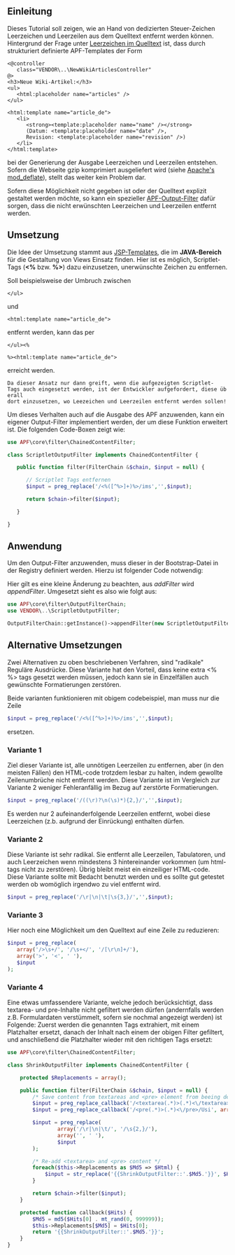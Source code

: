 ## Einleitung

Dieses Tutorial soll zeigen, wie an Hand von dedizierten Steuer-Zeichen
Leerzeichen und Leerzeilen aus dem Quelltext entfernt werden können.
Hintergrund der Frage unter [Leerzeichen im
Quelltext](http://forum.adventure-php-framework.org/de/viewtopic.php?f=6&t=231)
ist, dass durch strukturiert definierte APF-Templates der Form

``` html4strict
<@controller
   class="VENDOR\..\NewWikiArticlesController"
@>
<h3>Neue Wiki-Artikel:</h3>
<ul>
   <html:placeholder name="articles" />
</ul>

<html:template name="article_de">
   <li>
      <strong><template:placeholder name="name" /></strong>
      (Datum: <template:placeholder name="date" />,
      Revision: <template:placeholder name="revision" />)
   </li>
</html:template>
```

bei der Generierung der Ausgabe Leerzeichen und Leerzeilen entstehen.
Sofern die Webseite gzip komprimiert ausgeliefert wird (siehe [Apache's
mod_deflate](http://httpd.apache.org/docs/2.0/mod/mod_deflate.html)),
stellt das weiter kein Problem dar.

Sofern diese Möglichkeit nicht gegeben ist oder der Quelltext explizit
gestaltet werden möchte, so kann ein spezieller
[APF-Output-Filter](http://adventure-php-framework.org/Seite/087-Filter#3-Ausgabe-Filter)
dafür sorgen, dass die nicht erwünschten Leerzeichen und Leerzeilen
entfernt werden.

## Umsetzung

Die Idee der Umsetzung stammt aus
[JSP-Templates](http://java.sun.com/developer/technicalArticles/javaserverpages/jsp_templates/),
die im **JAVA-Bereich** für die Gestaltung von Views Einsatz finden.
Hier ist es möglich, Scriptlet-Tags (**&lt;%** bzw. **%&gt;**) dazu
einzusetzen, unerwünschte Zeichen zu entfernen.

Soll beispielsweise der Umbruch zwischen

``` html4strict
</ul>
```

und

``` html4strict
<html:template name="article_de">
```

entfernt werden, kann das per

``` html4strict
</ul><%

%><html:template name="article_de">
```

erreicht werden.

`Da dieser Ansatz nur dann greift, wenn die aufgezeigten Scriptlet-Tags auch eingesetzt werden, ist der Entwickler aufgefordert, diese überall `
`dort einzusetzen, wo Leezeichen und Leerzeilen entfernt werden sollen!`

Um dieses Verhalten auch auf die Ausgabe des APF anzuwenden, kann ein
eigener Output-Filter implementiert werden, der um diese Funktion
erweitert ist. Die folgenden Code-Boxen zeigt wie:

``` php
use APF\core\filter\ChainedContentFilter;

class ScriptletOutputFilter implements ChainedContentFilter {

   public function filter(FilterChain &$chain, $input = null) {

      // Scriptlet Tags entfernen
      $input = preg_replace('/<%([^%>]+)%>/ims','',$input);

      return $chain->filter($input);

   }

}
```

## Anwendung

Um den Output-Filter anzuwenden, muss dieser in der Bootstrap-Datei in
der Registry definiert werden. Hierzu ist folgender Code notwendig:

Hier gilt es eine kleine Änderung zu beachten, aus *addFilter* wird
*appendFilter*. Umgesetzt sieht es also wie folgt aus:

``` php
use APF\core\filter\OutputFilterChain;
use VENDOR\..\ScriptletOutputFilter;

OutputFilterChain::getInstance()->appendFilter(new ScriptletOutputFilter());
```

## Alternative Umsetzungen

Zwei Alternativen zu oben beschriebenen Verfahren, sind "radikale"
Reguläre Ausdrücke. Diese Variante hat den Vorteil, dass keine extra
&lt;% %&gt; tags gesetzt werden müssen, jedoch kann sie in Einzelfällen
auch gewünschte Formatierungen zerstören.

Beide varianten funktionieren mit obigem codebeispiel, man muss nur die
Zeile

``` php
$input = preg_replace('/<%([^%>]+)%>/ims','',$input);
```

ersetzen.

### Variante 1

Ziel dieser Variante ist, alle unnötigen Leerzeilen zu entfernen, aber
(in den meisten Fällen) den HTML-code trotzdem lesbar zu halten, indem
gewollte Zeilenumbrüche nicht entfernt werden. Diese Variante ist im
Vergleich zur Variante 2 weniger Fehleranfällig im Bezug auf zerstörte
Formatierungen.

``` php
$input = preg_replace('/((\r)?\n(\s)*){2,}/','',$input);
```

Es werden nur 2 aufeinanderfolgende Leerzeilen entfernt, wobei diese
Leerzeichen (z.b. aufgrund der Einrückung) enthalten dürfen.

### Variante 2

Diese Variante ist sehr radikal. Sie entfernt alle Leerzeilen,
Tabulatoren, und auch Leerzeichen wenn mindestens 3 hintereinander
vorkommen (um html-tags nicht zu zerstören). Übrig bleibt meist ein
einzeiliger HTML-code. Diese Variante sollte mit Bedacht benutzt werden
und es sollte gut getestet werden ob womöglich irgendwo zu viel entfernt
wird.

``` php
$input = preg_replace('/\r|\n|\t|\s{3,}/','',$input);
```

### Variante 3

Hier noch eine Möglichkeit um den Quelltext auf eine Zeile zu
reduzieren:

``` php
$input = preg_replace(
   array('/>\s+/', '/\s+</', '/[\r\n]+/'),
   array('>', '<', ' '),
   $input
);
```

### Variante 4

Eine etwas umfassendere Variante, welche jedoch berücksichtigt, dass
textarea- und pre-Inhalte nicht gefiltert werden dürfen (andernfalls
werden z.B. Formulardaten verstümmelt, sofern sie nochmal angezeigt
werden) ist Folgende: Zuerst werden die genannten Tags extrahiert, mit
einem Platzhalter ersetzt, danach der Inhalt nach einem der obigen
Filter gefiltert, und anschließend die Platzhalter wieder mit den
richtigen Tags ersetzt:

``` php
use APF\core\filter\ChainedContentFilter;

class ShrinkOutputFilter implements ChainedContentFilter {

    protected $Replacements = array();

    public function filter(FilterChain &$chain, $input = null) {
        /* Save content from textareas and <pre> element from beeing destroyed */
        $input = preg_replace_callback('/<textarea(.*)>(.*)<\/textarea>/Usi', array('ShrinkOutputFilter', 'callback'), $input);
        $input = preg_replace_callback('/<pre(.*)>(.*)<\/pre>/Usi', array('ShrinkOutputFilter', 'callback'), $input);

        $input = preg_replace(
                array('/\r|\n|\t/', '/\s{2,}/'),
                array('', ' '),
                $input
        );

        /* Re-add <textarea> and <pre> content */
        foreach($this->Replacements as $Md5 => $Html) {
            $input = str_replace('{{ShrinkOutputFilter::'.$Md5.'}}', $Html, $input);
        }

        return $chain->filter($input);
    }

    protected function callback($Hits) {
        $Md5 = md5($Hits[0] . mt_rand(0, 999999));
        $this->Replacements[$Md5] = $Hits[0];
        return '{{ShrinkOutputFilter::'.$Md5.'}}';
    }
}
```